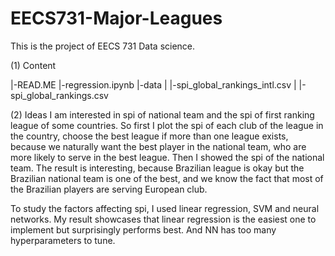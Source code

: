 # EECS731-Major-Leagues
This is the project of EECS 731 Data science.

(1) Content

|-READ.ME 
|-regression.ipynb 
|-data 
| |-spi_global_rankings_intl.csv
| |-spi_global_rankings.csv

(2) Ideas 
I am interested in spi of national team and the spi of first ranking league of some countries. So first I plot the spi of each club of the league in the country, choose the best league if more than one league exists, because we naturally want the best player in the national team, who are more likely to serve in the best league. Then I showed the spi of the national team. 
The result is interesting, because Brazilian league is okay but the Brazilian national team is one of the best, and we know the fact that most of the Brazilian players are serving European club.

To study the factors affecting spi, I used linear regression, SVM and neural networks. My result showcases that linear regression is the easiest one to implement but surprisingly performs best. And NN has too many hyperparameters to tune.
